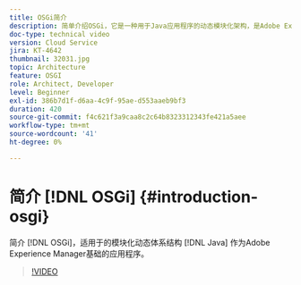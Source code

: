 ```yaml
---
title: OSGi简介
description: 简单介绍OSGi，它是一种用于Java应用程序的动态模块化架构，是Adobe Experience Manager的基础。
doc-type: technical video
version: Cloud Service
jira: KT-4642
thumbnail: 32031.jpg
topic: Architecture
feature: OSGI
role: Architect, Developer
level: Beginner
exl-id: 386b7d1f-d6aa-4c9f-95ae-d553aaeb9bf3
duration: 420
source-git-commit: f4c621f3a9caa8c2c64b8323312343fe421a5aee
workflow-type: tm+mt
source-wordcount: '41'
ht-degree: 0%

---
```


# 简介 [!DNL OSGi] {#introduction-osgi}

简介 [!DNL OSGi]，适用于的模块化动态体系结构 [!DNL Java] 作为Adobe Experience Manager基础的应用程序。

>[!VIDEO](https://video.tv.adobe.com/v/32031?quality=12&learn=on)
